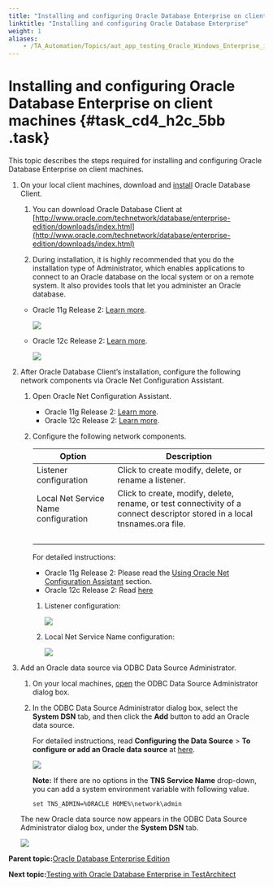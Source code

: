 ```yaml
--- 
title: "Installing and configuring Oracle Database Enterprise on client machines"
linktitle: "Installing and configuring Oracle Database Enterprise"
weight: 1
aliases: 
    - /TA_Automation/Topics/aut_app_testing_Oracle_Windows_Enterprise_installing_configuring_clients.html
---
```

# Installing and configuring Oracle Database Enterprise on client machines {#task_cd4_h2c_5bb .task}

This topic describes the steps required for installing and configuring Oracle Database Enterprise on client machines.

1.  On your local client machines, download and [install](https://docs.oracle.com/cd/E11882_01/install.112/e47959/install.htm#NTCLI1302) Oracle Database Client.

    1.  You can download Oracle Database Client at [http://www.oracle.com/technetwork/database/enterprise-edition/downloads/index.html](http://www.oracle.com/technetwork/database/enterprise-edition/downloads/index.html)

    2.  During installation, it is highly recommended that you do the installation type of Administrator, which enables applications to connect to an Oracle database on the local system or on a remote system. It also provides tools that let you administer an Oracle database.

    -   Oracle 11g Release 2: [Learn more](http://docs.oracle.com/cd/E11882_01/install.112/e47959/overview.htm#NTCLI1241).

        ![](../Images/oracle_admin_11.png)

    -   Oracle 12c Release 2: [Learn more](https://docs.oracle.com/database/122/NTCLI/oracle-database-client-installation-types.htm#NTCLI-GUID-C8EE50B6-CD75-44C7-90C5-5D3105EBCECE).

        ![](../Images/oracle_admin_12.png)

2.  After Oracle Database Client’s installation, configure the following network components via Oracle Net Configuration Assistant.

    1.  Open Oracle Net Configuration Assistant.

        -   Oracle 11g Release 2: [Learn more](https://docs.oracle.com/cd/B28359_01/network.111/b28316/admintools.htm#NETAG218).
        -   Oracle 12c Release 2: [Learn more](https://docs.oracle.com/database/122/NTCLI/using-oracle-net-configuration-assistant.htm#NTCLI-GUID-3BC7445B-A8B7-4248-84F1-60D9FBACF460).
    2.  Configure the following network components.

        |Option|Description|
        |------|-----------|
        |Listener configuration|Click to create modify, delete, or rename a listener.|
        |Local Net Service Name configuration|Click to create, modify, delete, rename, or test connectivity of a connect descriptor stored in a local tnsnames.ora file.|
        | | |

        For detailed instructions:

        -   Oracle 11g Release 2: Please read the [Using Oracle Net Configuration Assistant](https://docs.oracle.com/cd/E11882_01/install.112/e47959/install.htm#NTCLI1281) section.
        -   Oracle 12c Release 2: Read [here](https://docs.oracle.com/database/122/NTCLI/using-oracle-net-configuration-assistant.htm#NTCLI-GUID-3BC7445B-A8B7-4248-84F1-60D9FBACF460)
        1.  Listener configuration:

            ![](../Images/oracle_listener_config.png)

        2.  Local Net Service Name configuration:

            ![](../Images/Oracle_local_Net_Service_Name_configuration.png)

3.  Add an Oracle data source via ODBC Data Source Administrator.

    1.  On your local machines, [open](https://msdn.microsoft.com/en-us/eea94d94-f53b-4289-ae75-9ccccde15333) the ODBC Data Source Administrator dialog box.

    2.  In the ODBC Data Source Administrator dialog box, select the **System DSN** tab, and then click the **Add** button to add an Oracle data source.

        For detailed instructions, read **Configuring the Data Source** \> **To configure or add an Oracle data source** at [here](https://docs.oracle.com/database/122/ADFNS/odbc-driver.htm#ADFNS1163).

        ![](../Images/oracle_data_source_add.png)

        **Note:** If there are no options in the **TNS Service Name** drop-down, you can add a system environment variable with following value.

        ```
        set TNS_ADMIN=%ORACLE HOME%\network\admin
        ```

    The new Oracle data source now appears in the ODBC Data Source Administrator dialog box, under the **System DSN** tab.

    ![](../Images/oracle_systemDSN.png)


**Parent topic:**[Oracle Database Enterprise Edition](../../TA_Automation/Topics/aut_app_testing_Oracle_Windows_Enterprise.html)

**Next topic:**[Testing with Oracle Database Enterprise in TestArchitect](../../TA_Automation/Topics/aut_app_testing_Oracle_Windows_Enterprise_TestAchitect.html)

